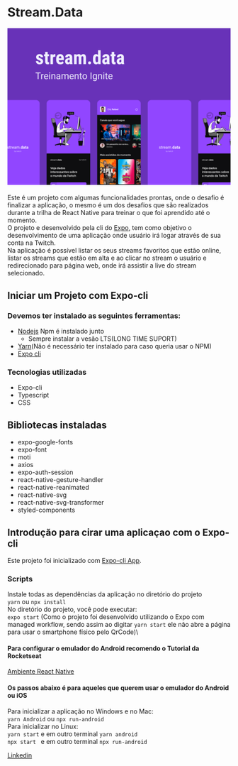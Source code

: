 # Stream.Data

![Capa_projeto](./.github/Capa.png)
\
\
Este é um projeto com algumas funcionalidades prontas, onde o desafio é finalizar a aplicação, o mesmo é um dos desafios que são realizados durante a trilha de React Native para treinar o que foi aprendido até o momento.\
O projeto e desenvolvido pela cli do [Expo](https://docs.expo.dev/), tem como objetivo o desenvolvimento de uma aplicação onde usuário irá logar através de sua conta na Twitch.\
Na aplicação é possível listar os seus streams favoritos que estão online, listar os streams que estão em alta e ao clicar no stream o usuário e redirecionado para página web, onde irá assistir a live do stream selecionado.

## Iniciar um Projeto com Expo-cli
### Devemos ter instalado as seguintes ferramentas:
* [Nodejs](https://nodejs.org/en/) Npm é instalado junto
    * Sempre instalar a vesão LTS(LONG TIME SUPORT)
* [Yarn](https://yarnpkg.com/)(Não é necessário ter instalado para caso queria usar o NPM)
* [Expo cli](https://docs.expo.dev/get-started/installation/)

### Tecnologias utilizadas
* Expo-cli
* Typescript
* CSS

## Bibliotecas instaladas
* expo-google-fonts
* expo-font
* moti
* axios
* expo-auth-session
* react-native-gesture-handler
* react-native-reanimated
* react-native-svg
* react-native-svg-transformer
* styled-components

## Introdução para cirar uma aplicaçao com o Expo-cli
Este projeto foi inicializado com [Expo-cli App](https://docs.expo.dev/).

### Scripts
Instale todas as dependências da aplicação no diretório do projeto\
`yarn` ou `npx install`\
No diretório do projeto, você pode executar:\
`expo start` (Como o projeto foi desenvolvido utilizando o Expo com managed workflow, sendo assim ao digitar `yarn start` ele não abre a página para usar o smartphone físico pelo QrCode)\

#### Para configurar o emulador do Android recomendo o Tutorial da Rocketseat 
[Ambiente React Native](https://react-native.rocketseat.dev/)
#### Os passos abaixo é para aqueles que querem usar o emulador do Android ou iOS
Para inicializar a aplicação no Windows e no Mac:\
`yarn Android` ou `npx run-android`\
Para inicializar no Linux:\
`yarn start` e em outro terminal `yarn android`\
`npx start ` e em outro terminal `npx run-android`

[Linkedin](www.linkedin.com/in/rafael-rocha-dos-santos-7b133410b)